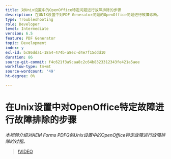 ```yaml
---
title: 对Unix设置中的OpenOffice特定问题进行故障排除的步骤
description: 在UNIX设置中对PDF Generator问题的OpenOffice问题进行故障诊断。
type: Troubleshooting
role: Developer
level: Intermediate
version: 6.5
feature: PDF Generator
topic: Development
index: y
exl-id: bc86dda1-18a4-474b-a8ec-d4e7f15ddd10
duration: 86
source-git-commit: f4c621f3a9caa8c2c64b8323312343fe421a5aee
workflow-type: tm+mt
source-wordcount: '49'
ht-degree: 0%

---
```


# 在Unix设置中对OpenOffice特定故障进行故障排除的步骤

*本视频介绍对AEM Forms PDFG的Unix设置中的OpenOffice特定故障进行故障排除的过程。*

>[!VIDEO](https://video.tv.adobe.com/v/335551?quality=12&learn=on)
